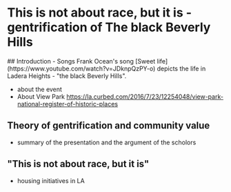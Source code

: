 
# This is not about race, but it is - gentrification of The black Beverly Hills


<draft>
## Introduction
- Songs
Frank Ocean's song [Sweet life](https://www.youtube.com/watch?v=JDknpQzPY-o) depicts the life in Ladera Heights - "the black Beverly Hills".

- about the event
- About View Park
https://la.curbed.com/2016/7/23/12254048/view-park-national-register-of-historic-places

## Theory of gentrification and community value
- summary of the presentation and the argument of the scholors

## "This is not about race, but it is"
- housing initiatives in LA

